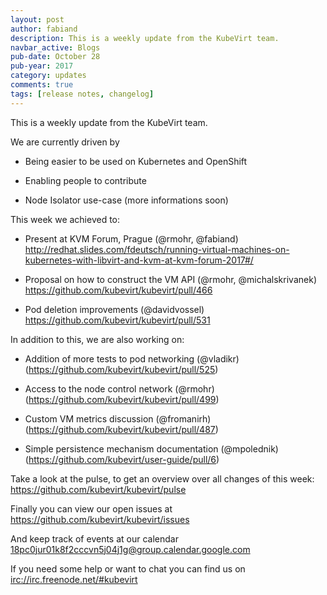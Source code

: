 ```yaml
---
layout: post
author: fabiand
description: This is a weekly update from the KubeVirt team.
navbar_active: Blogs
pub-date: October 28
pub-year: 2017
category: updates
comments: true
tags: [release notes, changelog]
---
```


This is a weekly update from the KubeVirt team.

We are currently driven by

- Being easier to be used on Kubernetes and OpenShift

- Enabling people to contribute

- Node Isolator use-case (more informations soon)

<!-- more -->

This week we achieved to:

- Present at KVM Forum, Prague (@rmohr, @fabiand)
  <http://redhat.slides.com/fdeutsch/running-virtual-machines-on-kubernetes-with-libvirt-and-kvm-at-kvm-forum-2017#/>

- Proposal on how to construct the VM API (@rmohr, @michalskrivanek)
  <https://github.com/kubevirt/kubevirt/pull/466>

- Pod deletion improvements (@davidvossel)
  <https://github.com/kubevirt/kubevirt/pull/531>

In addition to this, we are also working on:

- Addition of more tests to pod networking (@vladikr)
  (<https://github.com/kubevirt/kubevirt/pull/525>)

- Access to the node control network (@rmohr)
  (<https://github.com/kubevirt/kubevirt/pull/499>)

- Custom VM metrics discussion (@fromanirh)
  (<https://github.com/kubevirt/kubevirt/pull/487>)

- Simple persistence mechanism documentation (@mpolednik)
  (<https://github.com/kubevirt/user-guide/pull/6>)

Take a look at the pulse, to get an overview over all changes of this
week: <https://github.com/kubevirt/kubevirt/pulse>

Finally you can view our open issues at
<https://github.com/kubevirt/kubevirt/issues>

And keep track of events at our calendar
[18pc0jur01k8f2cccvn5j04j1g@group.calendar.google.com](https://calendar.google.com/calendar/embed?src=18pc0jur01k8f2cccvn5j04j1g@group.calendar.google.com)

If you need some help or want to chat you can find us on
<irc://irc.freenode.net/#kubevirt>

